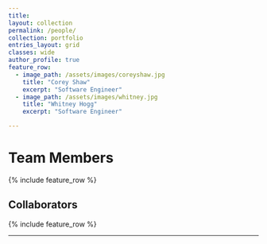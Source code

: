 ```yaml
---
title:
layout: collection
permalink: /people/
collection: portfolio
entries_layout: grid
classes: wide
author_profile: true
feature_row:
  - image_path: /assets/images/coreyshaw.jpg
    title: "Corey Shaw"
    excerpt: "Software Engineer"
  - image_path: /assets/images/whitney.jpg
    title: "Whitney Hogg"
    excerpt: "Software Engineer"

---
```

<h1>Team Members</h1>
{% include feature_row %}

<h2>Collaborators</h2>
{% include feature_row %}





---
